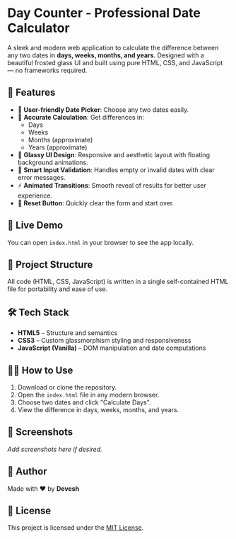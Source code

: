 # Day Counter - Professional Date Calculator

A sleek and modern web application to calculate the difference between any two dates in **days, weeks, months, and years**. Designed with a beautiful frosted glass UI and built using pure HTML, CSS, and JavaScript — no frameworks required.

## 🌟 Features

- 📅 **User-friendly Date Picker**: Choose any two dates easily.
- 🔢 **Accurate Calculation**: Get differences in:
  - Days
  - Weeks
  - Months (approximate)
  - Years (approximate)
- 💫 **Glassy UI Design**: Responsive and aesthetic layout with floating background animations.
- 🧠 **Smart Input Validation**: Handles empty or invalid dates with clear error messages.
- ⚡ **Animated Transitions**: Smooth reveal of results for better user experience.
- 🔄 **Reset Button**: Quickly clear the form and start over.

## 🚀 Live Demo

You can open `index.html` in your browser to see the app locally.

## 📁 Project Structure


All code (HTML, CSS, JavaScript) is written in a single self-contained HTML file for portability and ease of use.

## 🛠 Tech Stack

- **HTML5** – Structure and semantics
- **CSS3** – Custom glassmorphism styling and responsiveness
- **JavaScript (Vanilla)** – DOM manipulation and date computations

## 👨‍💻 How to Use

1. Download or clone the repository.
2. Open the `index.html` file in any modern browser.
3. Choose two dates and click "Calculate Days".
4. View the difference in days, weeks, months, and years.

## 📸 Screenshots

_Add screenshots here if desired._

## 🙌 Author

Made with ❤️ by **Devesh**

## 📄 License

This project is licensed under the [MIT License](LICENSE).
